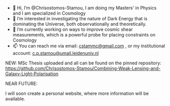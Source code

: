 - 👋 Hi, I’m @Chrisostomos-Stamou, I am doing my Masters' in Physics and I am specialized in Cosmology
- 👀 I’m interested in investigating the nature of Dark Energy that is dominating the Universe, both observationally and theoretically.
- 🌱 I’m currently working on ways to improve cosmic shear measurements, which is a powerful probe for placing constraints on Cosmology
- 📫 You can reach me via email: cstammc@gmail.com , or my institutional account: c.p.stamou@umail.leidenuniv.nl

NEW: MSc Thesis uploaded and all can be found on the pinned repository: https://github.com/Chrisostomos-Stamou/Combining-Weak-Lensing-and-Galaxy-Light-Polarisation

NEAR FUTURE: 

 I will soon create a personal website, where more information will be available.
